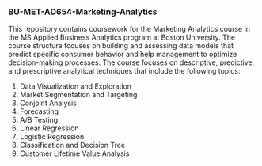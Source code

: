 ### BU-MET-AD654-Marketing-Analytics
This repository contains coursework for the Marketing Analytics course in the MS Applied Business Analytics program at Boston University. The course structure focuses on building
and assessing data models that predict specific consumer behavior and help management to optimize decision-making processes. The course focuses on descriptive, predictive, and prescriptive analytical techniques that include the following topics:

1. Data Visualization and Exploration
1. Market Segmentation and Targeting
1. Conjoint Analysis
1. Forecasting
1. A/B Testing 
1. Linear Regression
1. Logistic Regression 
1. Classification and Decision Tree
1. Customer Lifetime Value Analysis
